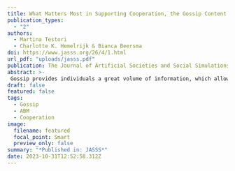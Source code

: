 ```yaml
---
title: What Matters Most in Supporting Cooperation, the Gossip Content or the Gossiper’s Intention? Simulating Motive Interpretation in Gossip Dynamics
publication_types:
  - "2"
authors:
  - Martina Testori
  - Charlotte K. Hemelrijk & Bianca Beersma
doi: https://www.jasss.org/26/4/1.html
url_pdf: "uploads/jasss.pdf"
publication: The Journal of Artificial Societies and Social Simulations
abstract: >-
 Gossip provides individuals a great volume of information, which allows them to make informed decisions and better adapt to the environment around them. Like all pieces of information, however, if not correctly interpreted, gossip can lead to harmful consequences for individuals. Indeed, computational models have portrayed a complex picture on how gossip impacts cooperation, identifying several limitations of the mechanism. Recent theoretical models and empirical studies have shown how interpreting the information received through gossip is a key component to understand how gossip influences individuals and groups. Thus, we built an agent-based model where we examine two reaction mechanisms for different reputation systems, in which agents first interpret the motive behind gossip and then react on the basis of this interpretation. While the first mechanism relies on an encompassing reputation system in which all pieces of information are used to inform future decisions with other group members, the second mechanism comprises a two-layer reputation system, in which agents’ actions are separate from agents’ reliability as gossipers. Our results support previous empirical findings asserting gossip as an effective way to sustain initial cooperation, and offer a solution for gossip driven by negative motives: as long as gossip receivers ignore the information provided by gossipers they deem unreliable and don’t punish them by refraining from cooperative interactions with them, cooperation can be sustained.
draft: false
featured: false
tags:
  - Gossip
  - ABM
  - Cooperation
image:
  filename: featured
  focal_point: Smart
  preview_only: false
summary: "*Published in: JASSS*"
date: 2023-10-31T12:52:58.312Z
---
```

<script type='text/javascript' src='https://d1bxh8uas1mnw7.cloudfront.net/assets/embed.js'></script>

<div data-badge-details="right" data-badge-type="large-donut" data-doi="\[](https://doi.org/10.1038/s41598-022-08670-7)https://doi.org/10.1038/s41598-022-08670-7" data-hide-no-mentions="true" class="altmetric-embed"></div>
